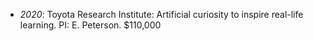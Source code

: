 - _2020_: Toyota Research Institute: Artificial curiosity to inspire real-life learning. PI: E. Peterson. $110,000 

